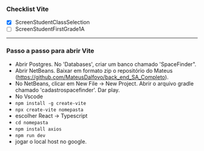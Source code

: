 <h3>Checklist Vite</h3>

- [X] ScreenStudentClassSelection
- [ ] ScreenStudentFirstGrade1A

<hr>
<h3>Passo a passo para abrir Vite</h3>

- Abrir Postgres. No 'Databases', criar um banco chamado 'SpaceFinder".
- Abrir NetBeans. Baixar em formato zip o repositório do Mateus (https://github.com/MateusDalfovo/back_end_SA_Completo).
- No NetBeans, clicar em New File -> New Project. Abrir o arquivo gradle chamado 'cadastrospacefinder'. Dar play.
- No Vscode
- `npm install -g create-vite`
- `npx create-vite nomepasta`
- escolher React -> Typescript
- `cd nomepasta`
- `npm install axios`
- `npm run dev`
- jogar o local host no google.
